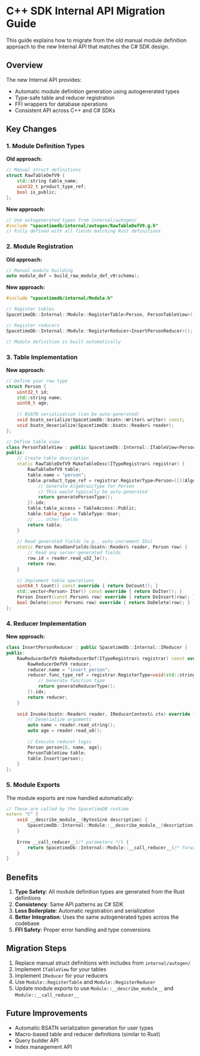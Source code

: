 # C++ SDK Internal API Migration Guide

This guide explains how to migrate from the old manual module definition approach to the new Internal API that matches the C# SDK design.

## Overview

The new Internal API provides:
- Automatic module definition generation using autogenerated types
- Type-safe table and reducer registration
- FFI wrappers for database operations
- Consistent API across C++ and C# SDKs

## Key Changes

### 1. Module Definition Types

**Old approach:**
```cpp
// Manual struct definitions
struct RawTableDefV9 {
    std::string table_name;
    uint32_t product_type_ref;
    bool is_public;
};
```

**New approach:**
```cpp
// Use autogenerated types from internal/autogen/
#include "spacetimedb/internal/autogen/RawTableDefV9.g.h"
// Fully defined with all fields matching Rust definitions
```

### 2. Module Registration

**Old approach:**
```cpp
// Manual module building
auto module_def = build_raw_module_def_v9(schema);
```

**New approach:**
```cpp
#include "spacetimedb/internal/Module.h"

// Register tables
SpacetimeDb::Internal::Module::RegisterTable<Person, PersonTableView>();

// Register reducers  
SpacetimeDb::Internal::Module::RegisterReducer<InsertPersonReducer>();

// Module definition is built automatically
```

### 3. Table Implementation

**New approach:**
```cpp
// Define your row type
struct Person {
    uint32_t id;
    std::string name;
    uint8_t age;
    
    // BSATN serialization (can be auto-generated)
    void bsatn_serialize(SpacetimeDb::bsatn::Writer& writer) const;
    void bsatn_deserialize(SpacetimeDb::bsatn::Reader& reader);
};

// Define table view
class PersonTableView : public SpacetimeDb::Internal::ITableView<PersonTableView, Person> {
public:
    // Create table description
    static RawTableDefV9 MakeTableDesc(ITypeRegistrar& registrar) {
        RawTableDefV9 table;
        table.name = "person";
        table.product_type_ref = registrar.RegisterType<Person>([](AlgebraicTypeRef) {
            // Generate AlgebraicType for Person
            // This would typically be auto-generated
            return generatePersonType();
        }).idx;
        table.table_access = TableAccess::Public;
        table.table_type = TableType::User;
        // ... other fields
        return table;
    }
    
    // Read generated fields (e.g., auto-increment IDs)
    static Person ReadGenFields(bsatn::Reader& reader, Person row) {
        // Read any server-generated fields
        row.id = reader.read_u32_le();
        return row;
    }
    
    // Implement table operations
    uint64_t Count() const override { return DoCount(); }
    std::vector<Person> Iter() const override { return DoIter(); }
    Person Insert(const Person& row) override { return DoInsert(row); }
    bool Delete(const Person& row) override { return DoDelete(row); }
};
```

### 4. Reducer Implementation

**New approach:**
```cpp
class InsertPersonReducer : public SpacetimeDb::Internal::IReducer {
public:
    RawReducerDefV9 MakeReducerDef(ITypeRegistrar& registrar) const override {
        RawReducerDefV9 reducer;
        reducer.name = "insert_person";
        reducer.func_type_ref = registrar.RegisterType<void(std::string, uint8_t)>([](AlgebraicTypeRef) {
            // Generate function type
            return generateReducerType();
        }).idx;
        return reducer;
    }
    
    void Invoke(bsatn::Reader& reader, IReducerContext& ctx) override {
        // Deserialize arguments
        auto name = reader.read_string();
        auto age = reader.read_u8();
        
        // Execute reducer logic
        Person person{0, name, age};
        PersonTableView table;
        table.Insert(person);
    }
};
```

### 5. Module Exports

The module exports are now handled automatically:

```cpp
// These are called by the SpacetimeDB runtime
extern "C" {
    void __describe_module__(BytesSink description) {
        SpacetimeDb::Internal::Module::__describe_module__(description);
    }
    
    Errno __call_reducer__(/* parameters */) {
        return SpacetimeDb::Internal::Module::__call_reducer__(/* forward parameters */);
    }
}
```

## Benefits

1. **Type Safety**: All module definition types are generated from the Rust definitions
2. **Consistency**: Same API patterns as C# SDK
3. **Less Boilerplate**: Automatic registration and serialization
4. **Better Integration**: Uses the same autogenerated types across the codebase
5. **FFI Safety**: Proper error handling and type conversions

## Migration Steps

1. Replace manual struct definitions with includes from `internal/autogen/`
2. Implement `ITableView` for your tables
3. Implement `IReducer` for your reducers
4. Use `Module::RegisterTable` and `Module::RegisterReducer`
5. Update module exports to use `Module::__describe_module__` and `Module::__call_reducer__`

## Future Improvements

- Automatic BSATN serialization generation for user types
- Macro-based table and reducer definitions (similar to Rust)
- Query builder API
- Index management API